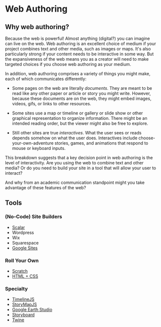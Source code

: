 # Web Authoring

## Why web authoring?

Because the web is powerful! Almost anything (digital?) you can imagine can live on the web. Web authoring is an excellent choice of medium if your project combines text and other media, such as images or maps. It's also particularly strong if your content needs to be interactive in some way. But the expansiveness of the web means you as a creator will need to make targeted choices if you choose web authoring as your medium.

In addition, web authoring comprises a variety of things you might make, each of which communicates differently:

- Some pages on the web are literally _documents_. They are meant to be read like any other paper or article or story you might write. However, because these documents are on the web, they might embed images, videos, gifs, or links to other resources.

- Some sites use a map or timeline or gallery or slide show or other graphical representation to organize information. There might be an intended reading order, but the viewer might also be free to explore.

- Still other sites are true _interactives_. What the user sees or reads depends somehow on what the user does. Interactives include choose-your-own-adventure stories, games, and animations that respond to mouse or keyboard inputs.

This breakdown suggests that a key decision point in web authoring is the level of interactivity. Are you using the web to combine text and other media? Or do you need to build your site in a tool that will allow your user to interact?

And why from an academic communication standpoint might you take advantage of these features of the web? 

## Tools

### (No-Code) Site Builders

- [Scalar](https://scalar.fas.harvard.edu/)
- Wordpress
- Wix
- Squarespace
- [Google Sites](https://sites.google.com/new)

### Roll Your Own

- [Scratch](https://scratch.mit.edu/)
- [HTML + CSS](https://developer.mozilla.org/en-US/docs/Learn/Getting_started_with_the_web)

### Specialty

- [TimelineJS](https://timeline.knightlab.com/)
- [StoryMapJS](https://storymap.knightlab.com/)
- [Google Earth Studio](https://www.google.com/earth/studio/)
- [Storyboard](https://storyboard.viget.com/)
- [Twine](https://twinery.org/)
